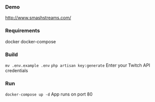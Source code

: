 ### Demo
http://www.smashstreams.com/

### Requirements
docker
docker-compose

### Build
`mv .env.example .env`
`php artisan key:generate`
Enter your Twitch API credentials

### Run
`docker-compose up -d`
App runs on port 80
